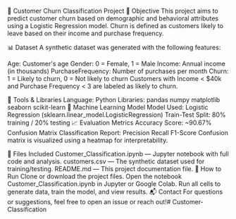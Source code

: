 🧠 Customer Churn Classification Project
📌 Objective
This project aims to predict customer churn based on demographic and behavioral attributes using a Logistic Regression model. Churn is defined as customers likely to leave based on their income and purchase frequency.

📊 Dataset
A synthetic dataset was generated with the following features:

Age: Customer's age
Gender: 0 = Female, 1 = Male
Income: Annual income (in thousands)
PurchaseFrequency: Number of purchases per month
Churn: 1 = Likely to churn, 0 = Not likely to churn
Customers with Income < $40k and Purchase Frequency < 3 are labeled as likely to churn.

🧰 Tools & Libraries
Language: Python
Libraries:
pandas
numpy
matplotlib
seaborn
scikit-learn
🤖 Machine Learning Model
Model Used: Logistic Regression (sklearn.linear_model.LogisticRegression)
Train-Test Split: 80% training / 20% testing
📈 Evaluation Metrics
Accuracy Score: ~90.67%
Confusion Matrix
Classification Report:
Precision
Recall
F1-Score
Confusion matrix is visualized using a heatmap for interpretability.

📂 Files Included
Customer_Classification.ipynb — Jupyter notebook with full code and analysis.
customers.csv — The synthetic dataset used for training/testing.
README.md — This project documentation file.
🚀 How to Run
Clone or download the project files.
Open the notebook Customer_Classification.ipynb in Jupyter or Google Colab.
Run all cells to generate data, train the model, and view results.
📬 Contact
For questions or suggestions, feel free to open an issue or reach out!# Customer-Classification
